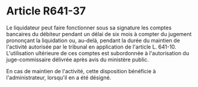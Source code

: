 # Article R641-37

Le liquidateur peut faire fonctionner sous sa signature les comptes bancaires du débiteur pendant un délai de six mois à compter du jugement prononçant la liquidation ou, au-delà, pendant la durée du maintien de l'activité autorisée par le tribunal en application de l'article L. 641-10. L'utilisation ultérieure de ces comptes est subordonnée à l'autorisation du juge-commissaire délivrée après avis du ministère public.

En cas de maintien de l'activité, cette disposition bénéficie à l'administrateur, lorsqu'il en a été désigné.
